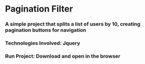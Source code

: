 # Pagination Filter
### A simple project that splits a list of users by 10, creating pagination buttons for navigation

### Technologies Involved: Jquery

### Run Project: Download and open in the browser
